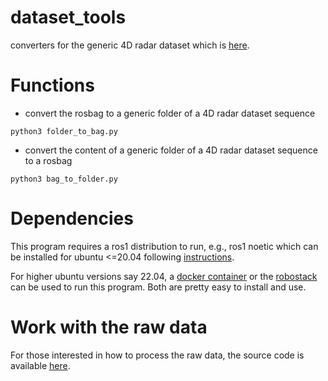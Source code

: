 # dataset_tools
converters for the generic 4D radar dataset which is [here](https://snail-radar.github.io).

# Functions
* convert the rosbag to a generic folder of a 4D radar dataset sequence

```
python3 folder_to_bag.py

```

* convert the content of a generic folder of a 4D radar dataset sequence to a rosbag

```
python3 bag_to_folder.py
```

# Dependencies
This program requires a ros1 distribution to run, e.g., ros1 noetic which can be installed for ubuntu <=20.04 following [instructions](https://wiki.ros.org/noetic/Installation).

For higher ubuntu versions say 22.04, a [docker container](https://github.com/JzHuai0108/kalibr?tab=readme-ov-file#docker) or the [robostack](https://robostack.github.io/index.html) can be used to run this program.
Both are pretty easy to install and use.

# Work with the raw data
For those interested in how to process the raw data, the source code is available [here](https://bitbucket.org/BinliangWang/radar_data_preprocess/).
